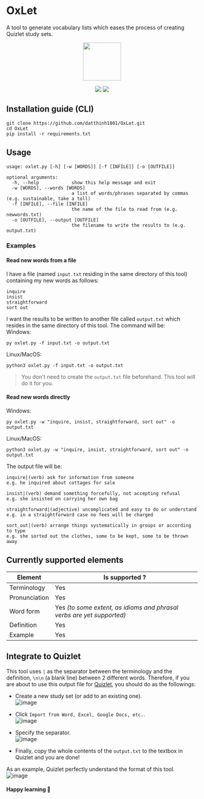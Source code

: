 # OxLet
A tool to generate vocabulary lists which eases the process of creating Quizlet study sets.  

<p align="center">
  <img height=100 width=100 src="https://user-images.githubusercontent.com/44528004/125007263-10fc2200-e08a-11eb-953c-90c47264fd67.png">
</p>  
<p align="center">
  <img src="https://github.com/datthinh1801/Oxford-API/actions/workflows/dependencies.yml/badge.svg">
  <img src="https://github.com/datthinh1801/OxLet/actions/workflows/functionalities.yml/badge.svg">
</p>  

## Installation guide (CLI)
```
git clone https://github.com/datthinh1801/OxLet.git
cd OxLet
pip install -r requirements.txt
```
## Usage
```
usage: oxlet.py [-h] [-w [WORDS]] [-f [INFILE]] [-o [OUTFILE]]

optional arguments:
  -h, --help            show this help message and exit
  -w [WORDS], --words [WORDS]
                        a list of words/phrases separated by commas (e.g. sustainable, take a toll)
  -f [INFILE], --file [INFILE]
                        the name of the file to read from (e.g. newwords.txt)
  -o [OUTFILE], --output [OUTFILE]
                        the filename to write the results to (e.g. output.txt)
```  

### Examples
#### Read new words from a file
I have a file (named `input.txt` residing in the same directory of this tool) containing my new words as follows:  
```
inquire
insist
straightforward
sort out
```

I want the results to be written to another file called `output.txt` which resides in the same directory of this tool. The command will be:  
Windows:
```
py oxlet.py -f input.txt -o output.txt
```  

Linux/MacOS:
```
python3 oxlet.py -f input.txt -o output.txt
```  

> You don't need to create the `output.txt` file beforehand. This tool will do it for you.

#### Read new words directly
Windows:
```
py oxlet.py -w "inquire, insist, straightforward, sort out" -o output.txt
```

Linux/MacOS:
```
python3 oxlet.py -w "inquire, insist, straightforward, sort out" -o output.txt
```  

The output file will be:
```
inquire|(verb) ask for information from someone
e.g. he inquired about cottages for sale

insist|(verb) demand something forcefully, not accepting refusal
e.g. she insisted on carrying her own bag

straightforward|(adjective) uncomplicated and easy to do or understand
e.g. in a straightforward case no fees will be charged

sort_out|(verb) arrange things systematically in groups or according to type
e.g. she sorted out the clothes, some to be kept, some to be thrown away

```  

## Currently supported elements
| Element | Is supported ? |
|---|---|
| Terminology | Yes |
| Pronunciation | Yes |
| Word form | Yes *(to some extent, as idioms and phrasal verbs are yet supported)* |
| Definition | Yes |
| Example | Yes |  

## Integrate to Quizlet
This tool uses `|` as the separator between the terminology and the definition, `\n\n` (a blank line) between 2 different words. Therefore, if you are about to use this output file for [Quizlet](https://quizlet.com/latest), you should do as the followings:
- Create a new study set (or add to an existing one).  
  ![image](https://user-images.githubusercontent.com/44528004/122899307-e9ad1180-d375-11eb-91d4-45d6b24cd6ec.png)  

- Click `Import from Word, Excel, Google Docs, etc.`.  
  ![image](https://user-images.githubusercontent.com/44528004/122899407-01849580-d376-11eb-8e4c-4e4124d782a5.png)  
  
  
- Specify the separator.  
  ![image](https://user-images.githubusercontent.com/44528004/122899600-28db6280-d376-11eb-94ca-53915302f08f.png)  
  
- Finally, copy the whole contents of the `output.txt` to the textbox in Quizlet and you are done!  

As an example, Quizlet perfectly understand the format of this tool.  
![image](https://user-images.githubusercontent.com/44528004/123089609-5d701c80-d451-11eb-9f3f-262ed617707e.png)


#### Happy learning 🎉

